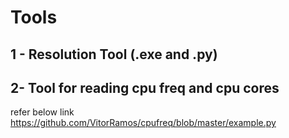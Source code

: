 # Tools
## 1 - Resolution Tool (.exe and .py)


## 2- Tool for reading cpu freq and cpu cores 
refer below link
https://github.com/VitorRamos/cpufreq/blob/master/example.py
